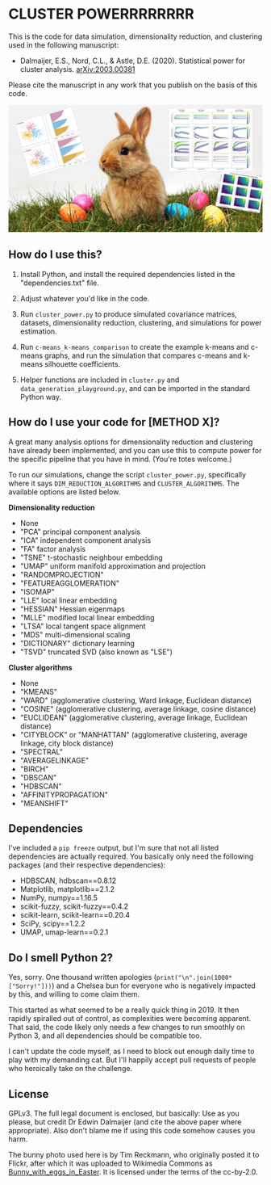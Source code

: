 CLUSTER POWERRRRRRRR
====================

This is the code for data simulation, dimensionality reduction, and clustering used in the following manuscript:

- Dalmaijer, E.S., Nord, C.L., & Astle, D.E. (2020). Statistical power for cluster analysis. [arXiv:2003.00381](https://arxiv.org/abs/2003.00381)

Please cite the manuscript in any work that you publish on the basis of this code.


![Bunny amid science eggs and Easter graphs](https://github.com/esdalmaijer/cluster_power/raw/master/github_social_image.jpg "FUZZY CLUSTER POWERRRRR")



How do I use this?
------------------

1) Install Python, and install the required dependencies listed in the "dependencies.txt" file.

2) Adjust whatever you'd like in the code.

3) Run `cluster_power.py` to produce simulated covariance matrices, datasets, dimensionality reduction, clustering, and simulations for power estimation.

4) Run `c-means_k-means_comparison` to create the example k-means and c-means graphs, and run the simulation that compares c-means and k-means silhouette coefficients.

5) Helper functions are included in `cluster.py` and `data_generation_playground.py`, and can be imported in the standard Python way.


How do I use your code for \[METHOD X\]?
----------------------------------------

A great many analysis options for dimensionality reduction and clustering have already been implemented, and you can use this to compute power for the specific pipeline that you have in mind. (You're totes welcome.)

To run our simulations, change the script `cluster_power.py`, specifically where it says `DIM_REDUCTION_ALGORITHMS` and `CLUSTER_ALGORITHMS`. The available options are listed below.

**Dimensionality reduction**
- None
- "PCA" principal component analysis
- "ICA" independent component analysis
- "FA" factor analysis
- "TSNE" t-stochastic neighbour embedding
- "UMAP" uniform manifold approximation and projection
- "RANDOMPROJECTION"
- "FEATUREAGGLOMERATION"
- "ISOMAP"
- "LLE" local linear embedding
- "HESSIAN" Hessian eigenmaps
- "MLLE" modified local linear embedding
- "LTSA" local tangent space alignment
- "MDS" multi-dimensional scaling
- "DICTIONARY" dictionary learning
- "TSVD" truncated SVD (also known as "LSE")

**Cluster algorithms**
- None
- "KMEANS"
- "WARD" (agglomerative clustering, Ward linkage, Euclidean distance)
- "COSINE" (agglomerative clustering, average linkage, cosine distance)
- "EUCLIDEAN" (agglomerative clustering, average linkage, Euclidean distance)
- "CITYBLOCK" or "MANHATTAN" (agglomerative clustering, average linkage, city block distance)
- "SPECTRAL"
- "AVERAGELINKAGE"
- "BIRCH"
- "DBSCAN"
- "HDBSCAN"
- "AFFINITYPROPAGATION"
- "MEANSHIFT"


Dependencies
------------

I've included a `pip freeze` output, but I'm sure that not all listed dependencies are actually required. You basically only need the following packages (and their respective dependencies):

- HDBSCAN, hdbscan==0.8.12
- Matplotlib, matplotlib==2.1.2
- NumPy, numpy==1.16.5
- scikit-fuzzy, scikit-fuzzy==0.4.2
- scikit-learn, scikit-learn==0.20.4
- SciPy, scipy==1.2.2
- UMAP, umap-learn==0.2.1


Do I smell Python 2?
--------------------

Yes, sorry. One thousand written apologies (`print("\n".join(1000*["Sorry!"]))`) and a Chelsea bun for everyone who is negatively impacted by this, and willing to come claim them.

This started as what seemed to be a really quick thing in 2019. It then rapidly spiralled out of control, as complexities were becoming apparent. That said, the code likely only needs a few changes to run smoothly on Python 3, and all dependencies should be compatible too.

I can't update the code myself, as I need to block out enough daily time to play with my demanding cat. But I'll happily accept pull requests of people who heroically take on the challenge.


License
-------

GPLv3. The full legal document is enclosed, but basically: Use as you please, but credit Dr Edwin Dalmaijer (and cite the above paper where appropriate). Also don't blame me if using this code somehow causes you harm.

The bunny photo used here is by Tim Reckmann, who originally posted it to Flickr, after which it was uploaded to Wikimedia Commons as [Bunny_with_eggs_in_Easter](https://commons.wikimedia.org/wiki/File:Bunny_with_eggs_in_Easter.jpg). It is licensed under the terms of the cc-by-2.0.

